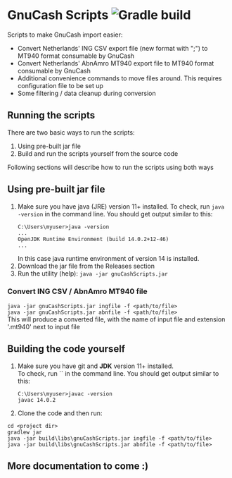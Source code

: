 # GnuCash Scripts ![Gradle build](https://github.com/yuri256/gnuCashScripts/workflows/Java%20CI%20with%20Gradle/badge.svg?branch=main)
Scripts to make GnuCash import easier:
 - Convert Netherlands' ING CSV export file (new format with ";") to MT940 format consumable by GnuCash
 - Convert Netherlands' AbnAmro MT940 export file to MT940 format consumable by GnuCash
 - Additional convenience commands to move files around. This requires configuration file to be set up
 - Some filtering / data cleanup during conversion

## Running the scripts
There are two basic ways to run the scripts:
 1. Using pre-built jar file
 1. Build and run the scripts yourself from the source code

Following sections will describe how to run the scripts using both ways

## Using pre-built jar file
 1. Make sure you have java (JRE) version 11+ installed. To check, run `java -version` in the command line. You should get output similar to this:
    ```
    C:\Users\myuser>java -version
    ...
    OpenJDK Runtime Environment (build 14.0.2+12-46)
    ...
    ```
    In this case java runtime environment of version 14 is installed.
 2. Download the jar file from the Releases section
 3. Run the utility (help):
   ```java -jar gnuCashScripts.jar```
### Convert ING CSV / AbnAmro MT940 file
```java -jar gnuCashScripts.jar ingfile -f <path/to/file>```  
```java -jar gnuCashScripts.jar abnfile -f <path/to/file>```  
This will produce a converted file, with the name of input file and extension '.mt940' next to input file 

## Building the code yourself
 1. Make sure you have git and **JDK** version 11+ installed.  
    To check, run `` in the command line. You should get output similar to this:
    ```
    C:\Users\myuser>javac -version
    javac 14.0.2
    ```
2. Clone the code and then run:
```
cd <project dir>
gradlew jar
java -jar build\libs\gnuCashScripts.jar ingfile -f <path/to/file>
java -jar build\libs\gnuCashScripts.jar abnfile -f <path/to/file>
```  

## More documentation to come :)
